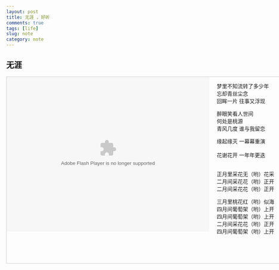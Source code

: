 ```yaml
---
layout: post
title: 无涯 ，好听
comments: true
tags: [life]
slug: note
category: note
---
```



## 无涯



<head>
<style type="text/css">
div{margin:0;padding:0}
#container{width:800px;height:500px;border:1px solid #ccc;}
#container .box1{width:544px;height:415px;float:left}
#container .box2{margin-left:20px;width:180px;height:415px;float:left;font:10}
</style>
</head>
<body>
<div id="container">
<div class="box1">

<!-- <embed height="415" width="544" quality="high" allowfullscreen="true" type="application/x-shockwave-flash" src="//static.hdslb.com/miniloader.swf" flashvars="aid=16193378&page=1" pluginspage="//www.adobe.com/shockwave/download/download.cgi?P1_Prod_Version=ShockwaveFlash"> -->

<!-- <embed height="415" width="544" quality="high" allowfullscreen="true" type="application/x-shockwave-flash" src="//static.hdslb.com/miniloader.swf" flashvars="aid=16193378&page=1" pluginspage="//www.adobe.com/shockwave/download/download.cgi?P1_Prod_Version=ShockwaveFlash"></embed> -->

<embed id="STK_137722048114034" width="544" height="415" wmode="transparent" quality="high" allowfullscreen="true" flashvars="playMovie=true&auto=1" pluginspage="http://get.adobe.com/cn/flashplayer/" allowscriptaccess="never" src="http://static.hdslb.com/miniloader.swf?aid=16193378&page=1" type="application/x-shockwave-flash" style="visibility: visible;"> 

<!-- <iframe src="//www.bilibili.com/blackboard/player.html?aid=16193378&cid=26431478&page=1" scrolling="no" border="0" frameborder="no" framespacing="0"></iframe> -->

</div>
<div class="box2">

梦里不知流转了多少年 <br>
忘却青丝尘念 <br>
回眸一片 往事又浮现 <br>
 
醉眼笑看人世间 <br>
何处是桃源 <br>
青风几度 谁与我留恋 <br>
 
缘起缘灭 一幕幕重演 <br><br>
花谢花开 一年年更迭<br><br>
 
正月里采花无（哟）花采<br>
二月间采花花（哟）正开<br>
二月间采花花（哟）正开<br>
 
三月里桃花红（哟）似海<br>
四月间葡萄架（哟）上开<br>
四月间葡萄架（哟）上开<br>
二月间采花花（哟）正开<br>
四月间葡萄架（哟）上开<br>


</div>
</div>
